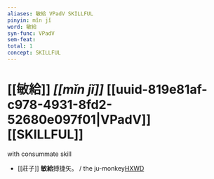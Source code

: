 ```yaml
---
aliases: 敏給 VPadV SKILLFUL
pinyin: mǐn jǐ
word: 敏給
syn-func: VPadV
sem-feat: 
total: 1
concept: SKILLFUL 
---
```

# [[敏給]] *[[mǐn jǐ]]*  [[uuid-819e81af-c978-4931-8fd2-52680e097f01|VPadV]] [[SKILLFUL]]
with consummate skill
 - [[莊子]] **敏給**搏捷矢。
                     / the ju-monkey[HXWD](https://hxwd.org/textview.html?location=KR5c0126_tls_024-16a.11)